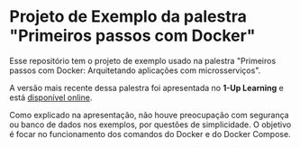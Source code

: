 # Projeto de Exemplo da palestra "Primeiros passos com Docker"

Esse repositório tem o projeto de exemplo usado na palestra "Primeiros passos com Docker: Arquitetando aplicações com microsserviços".

A versão mais recente dessa palestra foi apresentada no **1-Up Learning** e está [disponível online](http://slides.cisneiros.com/primeiros-passos-com-docker/1up).

Como explicado na apresentação, não houve preocupação com segurança ou banco de dados nos exemplos, por questões de simplicidade. O objetivo é focar no funcionamento dos comandos do Docker e do Docker Compose.

